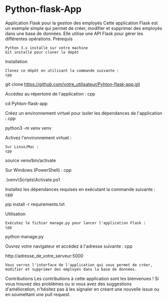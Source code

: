# Python-flask-App

Application Flask pour la gestion des employés
Cette application Flask est un exemple simple qui permet de créer, modifier et supprimer des employés dans une base de données. Elle utilise une API Flask pour gérer les différentes opérations.
Prérequis

    Python 3.x installé sur votre machine
    Git installé pour cloner le dépôt

Installation

    Clonez ce dépôt en utilisant la commande suivante :
    cpp

git clone https://github.com/votre_utilisateur/Pyhton-flask-app.git

Accédez au répertoire de l'application :
cpp

cd Pyhton-flask-app

Créez un environnement virtuel pour isoler les dépendances de l'application :
cpp

python3 -m venv venv

Activez l'environnement virtuel :

    Sur Linux/Mac :
    cpp

source venv/bin/activate

Sur Windows (PowerShell) :
cpp

.\venv\Scripts\Activate.ps1

Installez les dépendances requises en exécutant la commande suivante :
cpp

pip install -r requirements.txt

Utilisation

    Exécutez le fichier manage.py pour lancer l'application Flask :
    cpp

python manage.py

Ouvrez votre navigateur et accédez à l'adresse suivante :
cpp

http://adresse_de_votre_serveur:5000

    Vous verrez l'interface de l'application qui vous permet de créer, modifier et supprimer des employés dans la base de données.

Contributions
Les contributions à cette application sont les bienvenues ! Si vous trouvez des problèmes ou si vous avez des suggestions d'amélioration, n'hésitez pas à les signaler en créant une nouvelle issue ou en soumettant une pull request.
